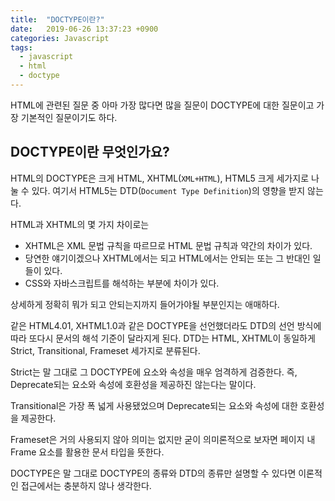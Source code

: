 ```yaml
---
title:  "DOCTYPE이란?"
date:   2019-06-26 13:37:23 +0900
categories: Javascript
tags:
  - javascript
  - html
  - doctype
---
```

HTML에 관련된 질문 중 아마 가장 많다면 많을 질문이 DOCTYPE에 대한 질문이고 가장 기본적인 질문이기도 하다.

## **DOCTYPE이란 무엇인가요?**
HTML의 DOCTYPE은 크게 HTML, XHTML(`XML+HTML`), HTML5 크게 세가지로 나눌 수 있다.
여기서 HTML5는 DTD(`Document Type Definition`)의 영향을 받지 않는다.

HTML과 XHTML의 몇 가지 차이로는
- XHTML은 XML 문법 규칙을 따르므로 HTML 문법 규칙과 약간의 차이가 있다.
- 당연한 얘기이겠으나 XHTML에서는 되고 HTML에서는 안되는 또는 그 반대인 일들이 있다.
- CSS와 자바스크립트를 해석하는 부분에 차이가 있다.

상세하게 정확히 뭐가 되고 안되는지까지 들어가야될 부분인지는 애매하다.

같은 HTML4.01, XHTML1.0과 같은 DOCTYPE을 선언했더라도 DTD의 선언 방식에 따라 또다시 문서의 해석 기준이 달라지게 된다.
DTD는 HTML, XHTML이 동일하게 Strict, Transitional, Frameset 세가지로 분류된다.

Strict는 말 그대로 그 DOCTYPE에 요소와 속성을 매우 엄격하게 검증한다.
즉, Deprecate되는 요소와 속성에 호환성을 제공하진 않는다는 말이다.

Transitional은 가장 폭 넓게 사용됐었으며 Deprecate되는 요소와 속성에 대한 호환성을 제공한다.

Frameset은 거의 사용되지 않아 의미는 없지만 굳이 의미론적으로 보자면 페이지 내 Frame 요소를 활용한 문서 타입을 뜻한다.

DOCTYPE은 말 그대로 DOCTYPE의 종류와 DTD의 종류만 설명할 수 있다면 이론적인 접근에서는 충분하지 않나 생각한다.